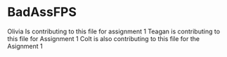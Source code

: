 # BadAssFPS
Olivia Is contributing to this file for assignment 1 
Teagan is contributing to this file for Assignment 1
Colt is also contributing to this file for the Asignment 1